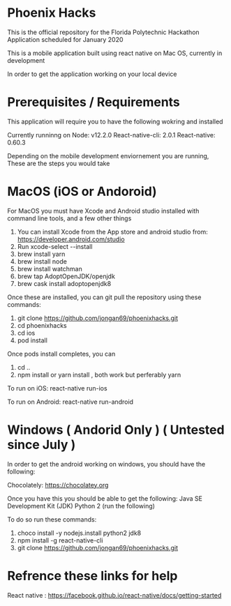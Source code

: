 # Phoenix Hacks
This is the official repository for the Florida Polytechnic Hackathon Application
scheduled for January 2020

This is a mobile application built using react native on Mac OS, currently in development

In order to get the application working on your local device

# Prerequisites / Requirements
This application will require you to have the following wokring and installed

Currently runninng on
Node: v12.2.0
React-native-cli: 2.0.1
React-native: 0.60.3

Depending on the mobile development enviornement you are running, These are the steps you would take

# MacOS (iOS or Andoroid)

For MacOS you must have Xcode and Android studio installed with command line tools, and a few other things

1. You can install Xcode from the App store and android studio from: https://developer.android.com/studio
2. Run xcode-select --install 
3. brew install yarn
4. brew install node
5. brew install watchman
6. brew tap AdoptOpenJDK/openjdk
7. brew cask install adoptopenjdk8

Once these are installed, you can git pull the repository using these commands:

1. git clone https://github.com/jongan69/phoenixhacks.git
2. cd phoenixhacks
3. cd ios
4. pod install

Once pods install completes, you can 
1. cd ..
2. npm install or yarn install , both work but perferably yarn

To run on iOS:
react-native run-ios 

To run on Android:
react-native run-android


# Windows ( Andorid Only ) ( Untested since July )

In order to get the android working on windows, you should have the following:

Chocolately:
https://chocolatey.org

Once you have this you should be able to get the following:
Java SE Development Kit (JDK)
Python 2 (run the following)

To do so run these commands:
1. choco install -y nodejs.install python2 jdk8
2. npm install -g react-native-cli
3. git clone https://github.com/jongan69/phoenixhacks.git

# Refrence these links for help
React native : https://facebook.github.io/react-native/docs/getting-started
